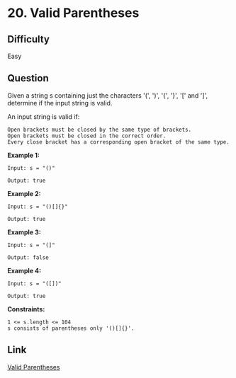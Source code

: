 # 20. Valid Parentheses

## Difficulty

Easy

## Question

Given a string s containing just the characters '(', ')', '{', '}', '[' and ']', determine if the input string is valid.

An input string is valid if:

    Open brackets must be closed by the same type of brackets.
    Open brackets must be closed in the correct order.
    Every close bracket has a corresponding open bracket of the same type.

**Example 1:**

    Input: s = "()"

    Output: true

**Example 2:**

    Input: s = "()[]{}"

    Output: true

**Example 3:**

    Input: s = "(]"

    Output: false

**Example 4:**

    Input: s = "([])"

    Output: true

**Constraints:**

    1 <= s.length <= 104
    s consists of parentheses only '()[]{}'.

## Link

[Valid Parentheses](https://leetcode.com/problems/valid-parentheses/)
